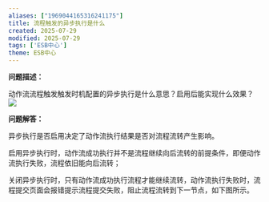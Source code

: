 ```yaml
---
aliases: ["1969044165316241175"]
title: 流程触发的异步执行是什么
created: 2025-07-29
modified: 2025-07-29
tags: ['ESB中心']
theme: ESB中心
---
```


**问题描述：**

动作流流程触发触发时机配置的异步执行是什么意思？启用后能实现什么效果？![](https://myhelpdoc.oss-cn-heyuan.aliyuncs.com/mdimages/f501f14e57ee012dac76d0fa9cc77108.jpg)

**问题解答：**

异步执行是否启用决定了动作流执行结果是否对流程流转产生影响。

启用异步执行时，动作流成功执行并不是流程继续向后流转的前提条件，即便动作流执行失败，流程依旧能向后流转；

关闭异步执行时，只有动作流成功执行流程才能继续流转，动作流执行失败时，流程提交页面会报错提示流程提交失败，阻止流程流转到下一节点，如下图所示。

